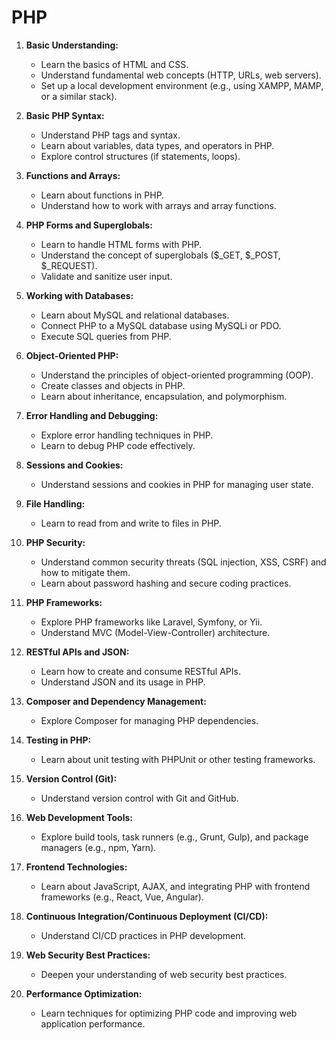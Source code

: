 # PHP

1. **Basic Understanding:**
   - Learn the basics of HTML and CSS.
   - Understand fundamental web concepts (HTTP, URLs, web servers).
   - Set up a local development environment (e.g., using XAMPP, MAMP, or a similar stack).

2. **Basic PHP Syntax:**
   - Understand PHP tags and syntax.
   - Learn about variables, data types, and operators in PHP.
   - Explore control structures (if statements, loops).

3. **Functions and Arrays:**
   - Learn about functions in PHP.
   - Understand how to work with arrays and array functions.

4. **PHP Forms and Superglobals:**
   - Learn to handle HTML forms with PHP.
   - Understand the concept of superglobals ($_GET, $_POST, $_REQUEST).
   - Validate and sanitize user input.

5. **Working with Databases:**
   - Learn about MySQL and relational databases.
   - Connect PHP to a MySQL database using MySQLi or PDO.
   - Execute SQL queries from PHP.

6. **Object-Oriented PHP:**
   - Understand the principles of object-oriented programming (OOP).
   - Create classes and objects in PHP.
   - Learn about inheritance, encapsulation, and polymorphism.

7. **Error Handling and Debugging:**
   - Explore error handling techniques in PHP.
   - Learn to debug PHP code effectively.

8. **Sessions and Cookies:**
   - Understand sessions and cookies in PHP for managing user state.

9. **File Handling:**
   - Learn to read from and write to files in PHP.

10. **PHP Security:**
    - Understand common security threats (SQL injection, XSS, CSRF) and how to mitigate them.
    - Learn about password hashing and secure coding practices.

11. **PHP Frameworks:**
    - Explore PHP frameworks like Laravel, Symfony, or Yii.
    - Understand MVC (Model-View-Controller) architecture.

12. **RESTful APIs and JSON:**
    - Learn how to create and consume RESTful APIs.
    - Understand JSON and its usage in PHP.

13. **Composer and Dependency Management:**
    - Explore Composer for managing PHP dependencies.

14. **Testing in PHP:**
    - Learn about unit testing with PHPUnit or other testing frameworks.

15. **Version Control (Git):**
    - Understand version control with Git and GitHub.

16. **Web Development Tools:**
    - Explore build tools, task runners (e.g., Grunt, Gulp), and package managers (e.g., npm, Yarn).

17. **Frontend Technologies:**
    - Learn about JavaScript, AJAX, and integrating PHP with frontend frameworks (e.g., React, Vue, Angular).

18. **Continuous Integration/Continuous Deployment (CI/CD):**
    - Understand CI/CD practices in PHP development.

19. **Web Security Best Practices:**
    - Deepen your understanding of web security best practices.

20. **Performance Optimization:**
    - Learn techniques for optimizing PHP code and improving web application performance.
